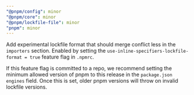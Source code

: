 ```yaml
---
"@pnpm/config": minor
"@pnpm/core": minor
"@pnpm/lockfile-file": minor
"pnpm": minor
---
```


Add experimental lockfile format that should merge conflict less in the `importers` section. Enabled by setting the `use-inline-specifiers-lockfile-format = true` feature flag in `.npmrc`.

If this feature flag is committed to a repo, we recommend setting the minimum allowed version of pnpm to this release in the `package.json` `engines` field. Once this is set, older pnpm versions will throw on invalid lockfile versions.
